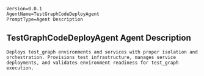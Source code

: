 ```properties
Version=0.0.1
AgentName=TestGraphCodeDeployAgent
PromptType=Agent Description
```

## TestGraphCodeDeployAgent Agent Description

```prompt_markdown
Deploys test_graph environments and services with proper isolation and orchestration. Provisions test infrastructure, manages service deployments, and validates environment readiness for test_graph execution.
```
